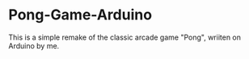 # Pong-Game-Arduino
This is a simple remake of the classic arcade game "Pong", wriiten on Arduino by me.
